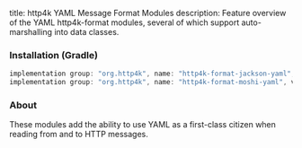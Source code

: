 title: http4k YAML Message Format Modules
description: Feature overview of the YAML http4k-format modules, several of which support auto-marshalling into data classes.

### Installation (Gradle)

```groovy
implementation group: "org.http4k", name: "http4k-format-jackson-yaml", version: "4.40.2.0"
implementation group: "org.http4k", name: "http4k-format-moshi-yaml", version: "4.40.2.0"
```

### About
These modules add the ability to use YAML as a first-class citizen when reading from and to HTTP messages. 

[http4k]: https://http4k.org
